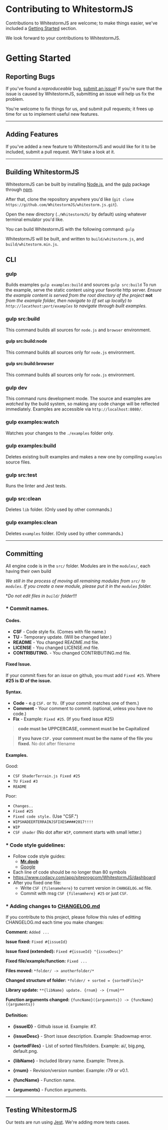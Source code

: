 # Contributing to WhitestormJS

Contributions to WhitestormJS are welcome; to make things easier, we've included a [Getting Started](#getting-started) section.

We look forward to your contributions to WhitestormJS.

# Getting Started

## Reporting Bugs

If you've found a *reproduceable* bug, [submit an issue](https://github.com/WhitestormJS/whitestorm.js/issues)! If you're sure that the issue is caused by WhitestormJS, submitting an issue will help us fix the problem.

You're welcome to fix things for us, and submit pull requests; it frees up time for us to implement useful new features.

----

## Adding Features

If you've added a new feature to WhitestormJS and would like for it to be included, submit a pull request. We'll take a look at it.

----

## Building WhitestormJS

WhitestormJS can be built by installing [Node.js](https://nodejs.org), and the [gulp](https://www.npmjs.com/package/gulp) package through [npm](https://www.npmjs.com/).

After that, clone the repository anywhere you'd like (`git clone https://github.com/WhitestormJS/whitestorm.js.git`).

Open the new directory (`./WhitestormJS/` by default) using whatever terminal emulator you'd like.

You can build WhitestormJS with the following command: `gulp`

WhitestormJS will be built, and written to `build/whitestorm.js`, and `build/whitestorm.min.js`.

## CLI

### gulp

Builds examples `gulp examples:build` and sources `gulp src:build`
To run the example, serve the static content using your favorite http server.
_Ensure the example content is served from the root directory of the project_ **not** _from the example folder, then navigate to (if set up locally) to `http://locathost:port/examples` to navigate through built examples._

### gulp src:build

This command builds all sources for `node.js` and `browser` environment.

#### gulp src:build:node

This command builds all sources only for `node.js` environment.

#### gulp src:build:browser

This command builds all sources only for `node.js` environment.

### gulp dev

This command runs development mode. The source and examples are _watched_ by the build system, so making any code change will be reflected immediately.
Examples are accessible via `http://localhost:8080/`.

### gulp examples:watch

Watches your changes to the `./examples` folder only.

### gulp examples:build

Deletes existing built examples and makes a new one by compiling `examples` source files.

### gulp src:test

Runs the linter and Jest tests.

### gulp src:clean

Deletes `lib` folder. (Only used by other commands.)

### gulp examples:clean

Deletes `examples` folder. (Only used by other commands.)

----

## Committing

All engine code is in the `src/` folder.
Modules are in the `modules/`, each having their own build

_We still in the process of moving all remaining modules from `src/` to `modules`. If you create a new module, please put it in the `modules` folder._

**Do not edit files in `build/` folder!!!*

### * Commit names.

#### Codes.
 - **CSF** - Code style fix. (Comes with file name.)
 - **TU** - Temporary update. (Will be changed later.)
 - **README** - You changed README.md file.
 - **LICENSE** - You changed LICENSE.md file.
 - **CONTRIBUTING.** - You changed CONTRIBUTING.md file.



#### Fixed Issue.

If your commit fixes for an _issue_ on github, you must add `Fixed #25`. Where **#25 is ID of the issue.**



#### Syntax.

- **Code** - e.g `CSF.` or `TU.` (If your commit matches one of them.)
- **Comment** - Your comment to commit. (optional, unless you have no code.)
- **Fix** - Example: `Fixed #25`. (If you fixed issue #25)

>**code must be UPPCERCASE, comment must be be Capitalized**

>**If you have `CSF.` your comment must be the name of the file you fixed.** No dot after filename


#### Examples.

Good:
 - `CSF ShaderTerrain.js Fixed #25`
 - `TU Fixed #3`
 - `README`

Poor:
 - `Changes..`
 - `Fixed #25`
 - `Fixed code style.` (Use "CSF.")
 - `WIPSHADEERTERRAINJSFIXES####2017!!!!`
 - `WIP`
 - `CSF shader` (No dot after `WIP`, comment starts with small letter.)


### * Code style guidelines:
 - Follow code style guides:
    - [**Mr.doob**](https://github.com/mrdoob/three.js/wiki/Mr.doob's-Code-Style%E2%84%A2)
    - [Google](https://google.github.io/styleguide/javascriptguide.xml)
 - Each line of code should be no longer than 80 symbols
 - https://www.codacy.com/app/siteprogcom/WhitestormJS/dashboard
 - After you fixed one file:
   - Write `CSF {filenamehere}` to current version in `CHANGELOG.md` file.
   - Commit with msg `CSF {filenamhere} #25` or just `CSF`.

### * Adding changes to [CHANGELOG.md](https://github.com/WhitestormJS/whitestorm.js/blob/master/CHANGELOG.md)

If you contribute to this project, please follow this rules of editting CHANGELOG.md each time you make changes:


**Comment:** `Added ...`

**Issue fixed:** `Fixed #{issueId}`

**Issue fixed (extended):** `Fixed #{issueId} "{issueDesc}"`

**Fixed file/example/function:** `Fixed ...`

**Files moved:** `*folder/ -> anotherfolder/*`

**Changed structure of folder:** `*folder/ + sorted = {sortedFiles}*`

**Library update:** `**{libName} update. {rnum} -> {rnum}**`

**Function arguments changed:** `{funcName}({arguments}) -> {funcName}({arguments})`


#### Definition:

- **{issueID}** - Github issue id. Example: #7.

- **{issueDesc}** - Short issue description. Example: Shadowmap error.

- **{sortedFiles}** - List of sorted files/folders. Example: ai/, big.png, default.png.

- **{libName}** - Included library name. Example: Three.js.

- **{rnum}** - Revision/version number. Example: r79 or v0.1.

- **{funcName}** - Function name.

- **{arguments}** - Function arguments.


----

## Testing WhitestormJS

Our tests are run using [Jest](https://facebook.github.io/jest/). We're adding more tests cases.
